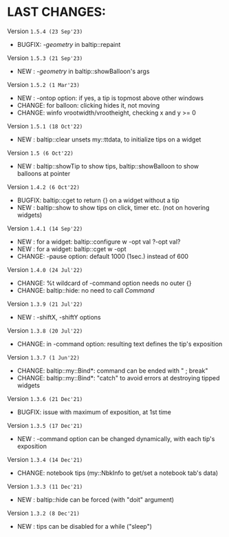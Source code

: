 # LAST CHANGES:


Version `1.5.4 (23 Sep'23)`

  - BUGFIX: *-geometry* in baltip::repaint


Version `1.5.3 (21 Sep'23)`

  - NEW   : *-geometry* in baltip::showBalloon's args


Version `1.5.2 (1 Mar'23)`

  - NEW   : -ontop option: if yes, a tip is topmost above other windows
  - CHANGE: for balloon: clicking hides it, not moving
  - CHANGE: winfo vrootwidth/vrootheight, checking x and y >= 0


Version `1.5.1 (18 Oct'22)`

  - NEW   : baltip::clear unsets my::ttdata, to initialize tips on a widget


Version `1.5 (6 Oct'22)`

  - NEW   : baltip::showTip to show tips, baltip::showBalloon to show balloons at pointer


Version `1.4.2 (6 Oct'22)`

  - BUGFIX: baltip::cget to return {} on a widget without a tip
  - NEW   : baltip::show to show tips on click, timer etc. (not on hovering widgets)


Version `1.4.1 (14 Sep'22)`

  - NEW   : for a widget: baltip::configure w -opt val ?-opt val?
  - NEW   : for a widget: baltip::cget w -opt
  - CHANGE: -pause option: default 1000 (1sec.) instead of 600


Version `1.4.0 (24 Jul'22)`

  - CHANGE: %t wildcard of -command option needs no outer {}
  - CHANGE: baltip::hide: no need to call *Command*


Version `1.3.9 (21 Jul'22)`

  - NEW   : -shiftX, -shiftY options


Version `1.3.8 (20 Jul'22)`

  - CHANGE: in -command option: resulting text defines the tip's exposition


Version `1.3.7 (1 Jun'22)`

  - CHANGE: baltip::my::Bind*: command can be ended with " ; break"
  - CHANGE: baltip::my::Bind*: "catch" to avoid errors at destroying tipped widgets


Version `1.3.6 (21 Dec'21)`

  - BUGFIX: issue with maximum of exposition, at 1st time


Version `1.3.5 (17 Dec'21)`

  - NEW   : -command option can be changed dynamically, with each tip's exposition


Version `1.3.4 (14 Dec'21)`

  - CHANGE: notebook tips (my::NbkInfo to get/set a notebook tab's data)


Version `1.3.3 (11 Dec'21)`

  - NEW   : baltip::hide can be forced (with "doit" argument)


Version `1.3.2 (8 Dec'21)`

  - NEW   : tips can be disabled for a while ("sleep")
